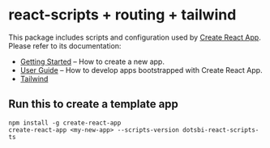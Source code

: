 # react-scripts + routing + tailwind

This package includes scripts and configuration used by [Create React App](https://github.com/facebookincubator/create-react-app).<br>
Please refer to its documentation:

* [Getting Started](https://github.com/facebookincubator/create-react-app/blob/master/README.md#getting-started) – How to create a new app.
* [User Guide](https://github.com/facebookincubator/create-react-app/blob/master/packages/react-scripts/template/README.md) – How to develop apps bootstrapped with Create React App.
* [Tailwind](https://tailwindcss.com/)

## Run this to create a template app

```
npm install -g create-react-app
create-react-app <my-new-app> --scripts-version dotsbi-react-scripts-ts
```
